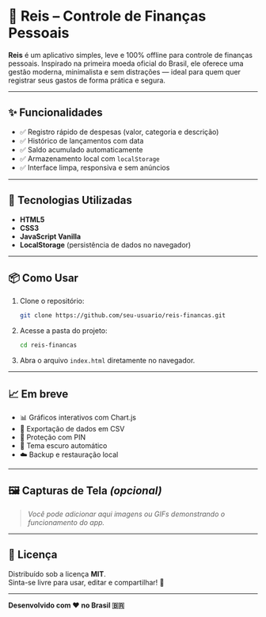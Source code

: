 # 💸 Reis – Controle de Finanças Pessoais

**Reis** é um aplicativo simples, leve e 100% offline para controle de finanças pessoais. Inspirado na primeira moeda oficial do Brasil, ele oferece uma gestão moderna, minimalista e sem distrações — ideal para quem quer registrar seus gastos de forma prática e segura.

---

## ✨ Funcionalidades

- ✅ Registro rápido de despesas (valor, categoria e descrição)
- ✅ Histórico de lançamentos com data
- ✅ Saldo acumulado automaticamente
- ✅ Armazenamento local com `localStorage`
- ✅ Interface limpa, responsiva e sem anúncios

---

## 🚀 Tecnologias Utilizadas

- **HTML5**
- **CSS3**
- **JavaScript Vanilla**
- **LocalStorage** (persistência de dados no navegador)

---

## 📦 Como Usar

1. Clone o repositório:
   ```bash
   git clone https://github.com/seu-usuario/reis-financas.git
   ```

2. Acesse a pasta do projeto:
   ```bash
   cd reis-financas
   ```

3. Abra o arquivo `index.html` diretamente no navegador.

---

## 📈 Em breve

- 📊 Gráficos interativos com Chart.js
- 📁 Exportação de dados em CSV
- 🔐 Proteção com PIN
- 🌙 Tema escuro automático
- ☁️ Backup e restauração local

---

## 🖼️ Capturas de Tela *(opcional)*

> _Você pode adicionar aqui imagens ou GIFs demonstrando o funcionamento do app._

---

## 📜 Licença

Distribuído sob a licença **MIT**.  
Sinta-se livre para usar, editar e compartilhar! 🤝

---

**Desenvolvido com ♥ no Brasil 🇧🇷**
